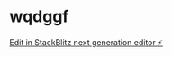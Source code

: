 # wqdggf

[Edit in StackBlitz next generation editor ⚡️](https://stackblitz.com/~/github.com/Johanneslueke/wqdggf)